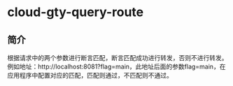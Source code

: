 # cloud-gty-query-route #
## 简介 ##
根据请求中的两个参数进行断言匹配，断言匹配成功进行转发，否则不进行转发。
例如地址：http://localhost:8081?flag=main，此地址后面的参数flag=main，在应用程序中配置对应的匹配，匹配则通过，不匹配则不通过。